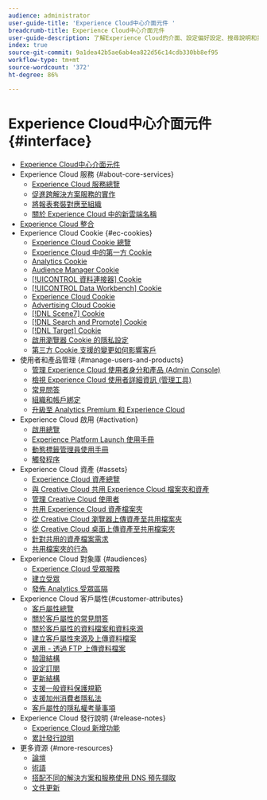 ```yaml
---
audience: administrator
user-guide-title: 'Experience Cloud中心介面元件 '
breadcrumb-title: Experience Cloud中心介面元件
user-guide-description: 了解Experience Cloud的介面、設定偏好設定、搜尋說明和業務物件。 取得使用者和產品管理、客戶屬性、對象庫、Cookie和Experience Cloud資產的相關說明。
index: true
source-git-commit: 9a1dea42b5ae6ab4ea822d56c14cdb330bb8ef95
workflow-type: tm+mt
source-wordcount: '372'
ht-degree: 86%

---
```



# Experience Cloud中心介面元件 {#interface}

+ [Experience Cloud中心介面元件](experience-cloud.md)
+ Experience Cloud 服務 {#about-core-services}
   + [Experience Cloud 服務總覽](core-services-landing.md)
   + [促進跨解決方案服務的實作](core-services/core-services.md)
   + [將報表套裝對應至組織](core-services/report-suite-mapping.md)
   + [關於 Experience Cloud 中的新雲端名稱](solutions-core-services.md)
+ [Experience Cloud 整合](marketing-cloud-integrations.md)
+ Experience Cloud Cookie {#ec-cookies}
   + [Experience Cloud Cookie 總覽](cookies/cookies-privacy.md)
   + [Experience Cloud 中的第一方 Cookie](cookies/cookies-first-party.md)
   + [Analytics Cookie](cookies/cookies-analytics.md)
   + [Audience Manager Cookie](cookies/cookies-am.md)
   + [[!UICONTROL 資料連接器] Cookie](cookies/cookies-dc.md)
   + [[!UICONTROL Data Workbench] Cookie](cookies/cookies-insight.md)
   + [Experience Cloud Cookie](cookies/cookies-mc.md)
   + [Advertising Cloud Cookie](cookies/cookies-advertising-cloud.md)
   + [[!DNL Scene7] Cookie](cookies/cookies-s7.md)
   + [[!DNL Search and Promote] Cookie](cookies/cookies-snp.md)
   + [[!DNL Target] Cookie](cookies/cookies-target.md)
   + [啟用瀏覽器 Cookie 的隱私設定](cookies/browser-cookie-settings.md)
   + [第三方 Cookie 支援的變更如何影響客戶](cookies/cookies-thirdparty.md)
+ 使用者和產品管理 {#manage-users-and-products}
   + [管理 Experience Cloud 使用者身分和產品 (Admin Console)](admin-getting-started/admin-getting-started.md)
   + [檢視 Experience Cloud 使用者詳細資訊 (管理工具)](admin-getting-started/admin-tool-experience-cloud.md)
   + [常見問答](admin-getting-started/faq.md)
   + [組織和帳戶綁定](admin-getting-started/organizations.md)
   + [升級至 Analytics Premium 和 Experience Cloud](admin-getting-started/upgrade-to-analytics-premium.md)
+ Experience Cloud 啟用 {#activation}
   + [啟用總覽](activation/activation.md)
   + [Experience Platform Launch 使用手冊](https://docs.adobe.com/content/help/zh-Hant/launch/using/overview.html)
   + [動態標籤管理員使用手冊](https://docs.adobe.com/content/help/zh-Hant/dtm/using/dtm-home.html)
   + [觸發程序](activation/triggers.md)
+ Experience Cloud 資產 {#assets}
   + [Experience Cloud 資產總覽](experience-cloud-assets/experience-cloud-assets.md)
   + [與 Creative Cloud 共用 Experience Cloud 檔案夾和資產](experience-cloud-assets/creative-cloud.md)
   + [管理 Creative Cloud 使用者](experience-cloud-assets/t-admin-add-cc-user.md)
   + [共用 Experience Cloud 資產檔案夾](experience-cloud-assets/t-share-creative-cloud.md)
   + [從 Creative Cloud 瀏覽器上傳資產至共用檔案夾](experience-cloud-assets/t-upload-asset-cc.md)
   + [從 Creative Cloud 桌面上傳資產至共用檔案夾](experience-cloud-assets/t-cc-asset-upload-thor.md)
   + [針對共用的資產檔案需求](experience-cloud-assets/assets-file-reqs.md)
   + [共用檔案夾的行為](experience-cloud-assets/asset-behavior.md)
+ Experience Cloud 對象庫 {#audiences}
   + [Experience Cloud 受眾服務](audience-library/audience-library.md)
   + [建立受眾](audience-library/t-audience-create.md)
   + [發佈 Analytics 受眾區隔](audience-library/t-publish-audience-segment.md)
+ Experience Cloud 客戶屬性{#customer-attributes}
   + [客戶屬性總覽](attributes/attributes.md)
   + [關於客戶屬性的常見問答](attributes/faq-crs.md)
   + [關於客戶屬性的資料檔案和資料來源](attributes/crs-data-file.md)
   + [建立客戶屬性來源及上傳資料檔案](attributes/t-crs-usecase.md)
   + [選用 - 透過 FTP 上傳資料檔案](attributes/t-upload-attributes-ftp.md)
   + [驗證結構](attributes/validate-schema.md)
   + [設定訂閱](attributes/subscription.md)
   + [更新結構](attributes/t-update-schema.md)
   + [支援一般資料保護規範](attributes/gdpr.md)
   + [支援加州消費者隱私法](attributes/ccpa.md)
   + [客戶屬性的隱私權考量事項](attributes/privacy-mac.md)
+ Experience Cloud 發行說明 {#release-notes}
   + [Experience Cloud 新增功能](https://docs.adobe.com/content/help/zh-Hant/release-notes/experience-cloud/current.html)
   + [累計發行說明](marketing-cloud-interface/release-notes.md)
+ 更多資源 {#more-resources}
   + [論壇](https://forums.adobe.com/community/experience-cloud)
   + [術語](terms.md)
   + [搭配不同的解決方案和服務使用 DNS 預先擷取](dns-prefetch.md)
   + [文件更新](doc-updates.md)
